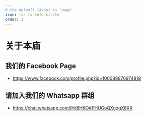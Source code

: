 ```yaml
---
# the default layout is 'page'
icon: fas fa-info-circle
order: 3
---
```


# 关于本庙

## 我们的 Facebook Page
- https://www.facebook.com/profile.php?id=100088870974819

## 请加入我们的 Whatsapp 群组
- https://chat.whatsapp.com/IHrBHKOAPHUGoQXgogX8XR
